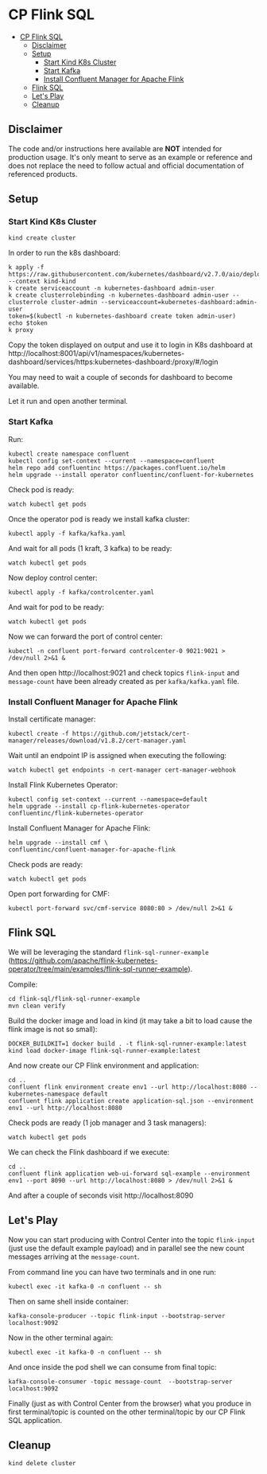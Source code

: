 # CP Flink SQL

- [CP Flink SQL](#cp-flink-sql)
  - [Disclaimer](#disclaimer)
  - [Setup](#setup)
    - [Start Kind K8s Cluster](#start-kind-k8s-cluster)
    - [Start Kafka](#start-kafka)
    - [Install Confluent Manager for Apache Flink](#install-confluent-manager-for-apache-flink)
  - [Flink SQL](#flink-sql)
  - [Let's Play](#lets-play)
  - [Cleanup](#cleanup)

## Disclaimer

The code and/or instructions here available are **NOT** intended for production usage. 
It's only meant to serve as an example or reference and does not replace the need to follow actual and official documentation of referenced products.

## Setup

### Start Kind K8s Cluster

```shell
kind create cluster
```

In order to run the k8s dashboard:

```shell
k apply -f https://raw.githubusercontent.com/kubernetes/dashboard/v2.7.0/aio/deploy/recommended.yaml --context kind-kind
k create serviceaccount -n kubernetes-dashboard admin-user
k create clusterrolebinding -n kubernetes-dashboard admin-user --clusterrole cluster-admin --serviceaccount=kubernetes-dashboard:admin-user
token=$(kubectl -n kubernetes-dashboard create token admin-user)
echo $token
k proxy 
```

Copy the token displayed on output and use it to login in K8s dashboard at http://localhost:8001/api/v1/namespaces/kubernetes-dashboard/services/https:kubernetes-dashboard:/proxy/#/login

You may need to wait a couple of seconds for dashboard to become available.

Let it run and open another terminal.

### Start Kafka

Run:

```shell
kubectl create namespace confluent
kubectl config set-context --current --namespace=confluent
helm repo add confluentinc https://packages.confluent.io/helm
helm upgrade --install operator confluentinc/confluent-for-kubernetes
```

Check pod is ready:

```shell
watch kubectl get pods
```

Once the operator pod is ready we install kafka cluster:

```shell
kubectl apply -f kafka/kafka.yaml
```

And wait for all pods (1 kraft, 3 kafka) to be ready:

```shell
watch kubectl get pods
```

Now deploy control center:

```shell
kubectl apply -f kafka/controlcenter.yaml
```

And wait for pod to be ready:

```shell
watch kubectl get pods
```

Now we can forward the port of control center:

```shell
kubectl -n confluent port-forward controlcenter-0 9021:9021 > /dev/null 2>&1 &
```

And then open http://localhost:9021 and check topics `flink-input` and `message-count` have been already created as per `kafka/kafka.yaml` file.

###  Install Confluent Manager for Apache Flink

Install certificate manager:

```shell
kubectl create -f https://github.com/jetstack/cert-manager/releases/download/v1.8.2/cert-manager.yaml
```

Wait until an endpoint IP is assigned when executing the following:

```shell
watch kubectl get endpoints -n cert-manager cert-manager-webhook
```

Install Flink Kubernetes Operator:

```shell
kubectl config set-context --current --namespace=default
helm upgrade --install cp-flink-kubernetes-operator confluentinc/flink-kubernetes-operator
```

Install Confluent Manager for Apache Flink:

```shell
helm upgrade --install cmf \
confluentinc/confluent-manager-for-apache-flink 
```

Check pods are ready:

```shell
watch kubectl get pods
```

Open port forwarding for CMF:

```shell
kubectl port-forward svc/cmf-service 8080:80 > /dev/null 2>&1 &
```

## Flink SQL

We will be leveraging the standard `flink-sql-runner-example` (https://github.com/apache/flink-kubernetes-operator/tree/main/examples/flink-sql-runner-example).

Compile:

```shell
cd flink-sql/flink-sql-runner-example
mvn clean verify
```

Build the docker image and load in kind (it may take a bit to load cause the flink image is not so small):

```shell
DOCKER_BUILDKIT=1 docker build . -t flink-sql-runner-example:latest
kind load docker-image flink-sql-runner-example:latest
```

And now create our CP Flink environment and application:

```shell
cd ..
confluent flink environment create env1 --url http://localhost:8080 --kubernetes-namespace default 
confluent flink application create application-sql.json --environment env1 --url http://localhost:8080
```

Check pods are ready (1 job manager and 3 task managers):

```shell
watch kubectl get pods
```

We can check the Flink dashboard if we execute:

```shell
cd ..
confluent flink application web-ui-forward sql-example --environment env1 --port 8090 --url http://localhost:8080 > /dev/null 2>&1 &
```

And after a couple of seconds visit http://localhost:8090

## Let's Play

Now you can start producing with Control Center into the topic `flink-input` (just use the default example payload) and in parallel see the new count messages arriving at the `message-count`.

From command line you can have two terminals and in one run:

```shell
kubectl exec -it kafka-0 -n confluent -- sh 
```

Then on same shell inside container:

```shell
kafka-console-producer --topic flink-input --bootstrap-server localhost:9092
```

Now in the other terminal again:

```shell
kubectl exec -it kafka-0 -n confluent -- sh 
```

And once inside the pod shell we can consume from final topic:

```shell
kafka-console-consumer -topic message-count  --bootstrap-server localhost:9092
```

Finally (just as with Control Center from the browser) what you produce in first terminal/topic is counted on the other terminal/topic by our CP Flink SQL application.

## Cleanup

```shell
kind delete cluster
```